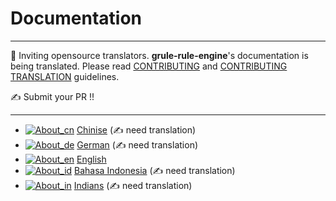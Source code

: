 # Documentation

---

:construction_worker: Inviting opensource translators. **grule-rule-engine**'s documentation is being translated.  Please read [CONTRIBUTING](../CONTRIBUTING.md) and [CONTRIBUTING TRANSLATION](CONTRIBUTING_TRANSLATION.md) guidelines.

:writing_hand: Submit your PR !! 

---

- [![About_cn](https://github.com/yammadev/flag-icons/blob/master/png/CN.png?raw=true)](cn/About_cn.md) [Chinise](cn/About_cn.md) (:writing_hand: need translation)
- [![About_de](https://github.com/yammadev/flag-icons/blob/master/png/DE.png?raw=true)](de/About_de.md) [German](de/About_de.md) (:writing_hand: need translation)
- [![About_en](https://github.com/yammadev/flag-icons/blob/master/png/GB.png?raw=true)](en/About_en.md) [English](en/About_en.md)
- [![About_id](https://github.com/yammadev/flag-icons/blob/master/png/ID.png?raw=true)](id/About_id.md) [Bahasa Indonesia](id/About_id.md) (:writing_hand: need translation)
- [![About_in](https://github.com/yammadev/flag-icons/blob/master/png/IN.png?raw=true)](in/About_in.md) [Indians](in/About_in.md) (:writing_hand: need translation)